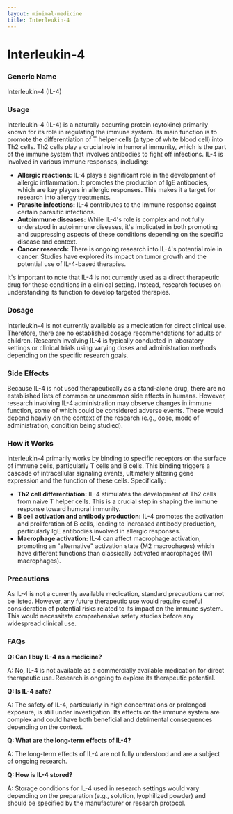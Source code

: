 ```yaml
---
layout: minimal-medicine
title: Interleukin-4
---
```


# Interleukin-4
### Generic Name
Interleukin-4 (IL-4)

### Usage

Interleukin-4 (IL-4) is a naturally occurring protein (cytokine) primarily known for its role in regulating the immune system. Its main function is to promote the differentiation of T helper cells (a type of white blood cell) into Th2 cells.  Th2 cells play a crucial role in humoral immunity, which is the part of the immune system that involves antibodies to fight off infections.  IL-4 is involved in various immune responses, including:

* **Allergic reactions:** IL-4 plays a significant role in the development of allergic inflammation. It promotes the production of IgE antibodies, which are key players in allergic responses.  This makes it a target for research into allergy treatments.
* **Parasite infections:**  IL-4 contributes to the immune response against certain parasitic infections.
* **Autoimmune diseases:**  While IL-4's role is complex and not fully understood in autoimmune diseases, it's implicated in both promoting and suppressing aspects of these conditions depending on the specific disease and context.
* **Cancer research:**  There is ongoing research into IL-4's potential role in cancer.  Studies have explored its impact on tumor growth and the potential use of IL-4-based therapies.


It's important to note that IL-4 is not currently used as a direct therapeutic drug for these conditions in a clinical setting. Instead, research focuses on understanding its function to develop targeted therapies.

### Dosage

Interleukin-4 is not currently available as a medication for direct clinical use.  Therefore, there are no established dosage recommendations for adults or children.  Research involving IL-4 is typically conducted in laboratory settings or clinical trials using varying doses and administration methods depending on the specific research goals.

### Side Effects

Because IL-4 is not used therapeutically as a stand-alone drug, there are no established lists of common or uncommon side effects in humans.  However, research involving IL-4 administration may observe changes in immune function, some of which could be considered adverse events.  These would depend heavily on the context of the research (e.g., dose, mode of administration, condition being studied).


### How it Works

Interleukin-4 primarily works by binding to specific receptors on the surface of immune cells, particularly T cells and B cells.  This binding triggers a cascade of intracellular signaling events, ultimately altering gene expression and the function of these cells.  Specifically:

* **Th2 cell differentiation:** IL-4 stimulates the development of Th2 cells from naive T helper cells.  This is a crucial step in shaping the immune response toward humoral immunity.
* **B cell activation and antibody production:**  IL-4 promotes the activation and proliferation of B cells, leading to increased antibody production, particularly IgE antibodies involved in allergic responses.
* **Macrophage activation:** IL-4 can affect macrophage activation, promoting an "alternative" activation state (M2 macrophages) which have different functions than classically activated macrophages (M1 macrophages).

### Precautions

As IL-4 is not a currently available medication, standard precautions cannot be listed.  However, any future therapeutic use would require careful consideration of potential risks related to its impact on the immune system.  This would necessitate comprehensive safety studies before any widespread clinical use.

### FAQs

**Q: Can I buy IL-4 as a medicine?**

A: No, IL-4 is not available as a commercially available medication for direct therapeutic use. Research is ongoing to explore its therapeutic potential.


**Q: Is IL-4 safe?**

A: The safety of IL-4, particularly in high concentrations or prolonged exposure, is still under investigation.  Its effects on the immune system are complex and could have both beneficial and detrimental consequences depending on the context.

**Q:  What are the long-term effects of IL-4?**

A:  The long-term effects of IL-4 are not fully understood and are a subject of ongoing research.

**Q:  How is IL-4 stored?**

A:  Storage conditions for IL-4 used in research settings would vary depending on the preparation (e.g., solution, lyophilized powder) and should be specified by the manufacturer or research protocol.
